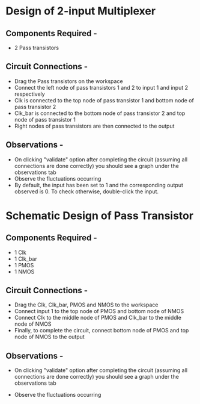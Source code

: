 # Design of 2-input Multiplexer

## Components Required -

- 2 Pass transistors

## Circuit Connections -

- Drag the Pass transistors on the workspace
- Connect the left node of pass transistors 1 and 2 to input 1 and input 2 respectively
- Clk is connected to the top node of pass transistor 1 and bottom node of pass transistor 2
- Clk_bar is connected to the bottom node of pass transistor 2 and top node of pass transistor 1
- Right nodes of pass transistors are then connected to the output

## Observations -

- On clicking "validate" option after completing the circuit (assuming all connections are done correctly) you should see a graph under the observations tab
- Observe the fluctuations occurring
- By default, the input has been set to 1 and the corresponding output observed is 0. To check otherwise, double-click the input.

# Schematic Design of Pass Transistor

## Components Required -

- 1 Clk
- 1 Clk_bar
- 1 PMOS
- 1 NMOS

## Circuit Connections -

- Drag the Clk, Clk_bar, PMOS and NMOS to the workspace
- Connect input 1 to the top node of PMOS and bottom node of NMOS
- Connect Clk to the middle node of PMOS and Clk_bar to the middle node of NMOS
- Finally, to complete the circuit, connect bottom node of PMOS and top node of NMOS to the output

## Observations -

- On clicking "validate" option after completing the circuit (assuming all connections are done correctly) you should see a graph under the observations tab

- Observe the fluctuations occurring

